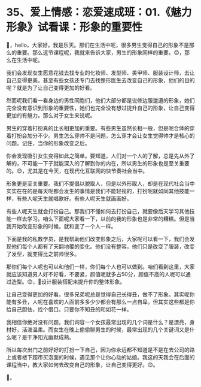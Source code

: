 # 35、爱上情感：恋爱速成班：01.《魅力形象》试看课：形象的重要性

🎼，hello，大家好，我是乐天。那们在生活中呢，很多男生觉得自己的形象不是那么的重要。那么这节课程呢，我就来告诉大家，男生的形象同样的重要。😊，那么在生活中呢。

我们会发现女生愿意花钱去找专业的化妆师、发型师、美甲师、服装设计师，去让自己变得更美。甚至有些女孩还专门去找整形医生去改变自己的形象，他们的目的呢？就是为了让自己变得更加的好看。

然而呢我们看一看身边的男性同胞们，他们大部分都是说修边服邋遢的形象，她们完全没有意识到形象的重要性，她们也完全没有想过提升自己的形象，让自己变得更加的有魅力。那么对于女生来说呢。

男生的穿着打扮真的比长相更加的重要。有些男生虽然长相一般，但是呢合体的穿着打扮会加分不少。男生怎么穿帅不是问题，怎么穿才会让女生觉得帅才是核心的问题。记住，当你的形象改变之后。

你会发现吸引女生变得如此之简单。要知道，人们对一个人的了解，总是先从外了解的，不可能一下子就能深入的了解到你的内在，所以男生的形象也是至关重要的。😊，尤其是在今天，在现代化互联网的快节奏社会当中。

形象更是至关重要。我们不提倡以貌取人，但是以外形取人，却是在现代社会当中实实在在的是每天呢都会发生的事情是我们不能轻视的，打扮呢就如同其他技能一样，有些人呢天生就唱歌好。有些人呢天生就画画好。

有些人呢天生就会打扮自己。那我们不懂如何去打扮自己，就要像后天学习其他技能一样去学习。咱么下面呢大家看一下，以前的我的形象也是非常的糟糕。但是当我开始改变形象的时候，就和变了一个人一样。

下面是我的私教学员，是我帮助他们改变形象之后，大家呢可以看一下，我们会发现他们每个人都有了天翻地覆的变化。他们没有整容，他们只是改变了服装，改变了发型，就变得比之前帅很多。

那你们每个人呢也可以和他们一样，你们每个人也可以做到。咱们看到这里，大家就应该知道男人好不好看，不要紧，颜值呢就多占50分，颜值不高的人呢可以通过造型。😊，🎼设计服装搭配来提升你的整体形象。

让自己变得更加的好看。很多兄弟呢总是觉得自己长得丑，做不了形象。其实呢你能有多丑，人呢在喜欢的人面前多多少少都会有那么一点自卑。但其实这些都是你给自己胆怯，找个借口。只要你不知丑的和如花一样。

我相信你绝对没有问题。我们询容一个女孩最常出现的几个词是什么？是漂亮，身材好，活泼温柔。而女生在晚上偷偷聊男生的时候，最常出现的几个关键词又是什么呢？是干净阳光幽默成熟。

所以每次出门之前好好的打扮一下自己，因为你永远都不知道是不是在去公司的路上或者楼下超市买泡面的时候，遇见那个让你心动的姑娘。我这的天我会在后面的课程当中，教大家如何去改变自己的形象，让自己变得更好。😊。

🎼。